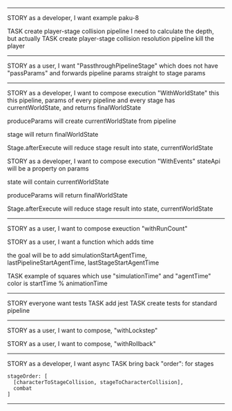 ----

STORY as a developer, I want example
  paku-8

  TASK create player-stage collision pipeline
    I need to calculate the depth, but actually
  TASK create player-stage collision resolution pipeline
    kill the player

---

STORY as a user, I want "PassthroughPipelineStage"
  which does not have "passParams" and forwards pipeline params straight to stage params

---

STORY as a developer, I want to compose execution "WithWorldState"
  this this pipeline, params of every pipeline and every stage has currentWorldState, and returns finalWorldState

  produceParams will create currentWorldState from pipeline

  stage will return finalWorldState

  Stage.afterExecute
    will reduce stage result into state, currentWorldState

STORY as a developer, I want to compose execution "WithEvents"
    stateApi will be a property on params
    
  state will contain
    currentWorldState

  produceParams will return 
    finalWorldState

  Stage.afterExecute
    will reduce stage result into state, currentWorldState

---

STORY as a user, I want to compose exeuction "withRunCount"

STORY as a user, I want a function which adds time
  
  the goal will be to add simulationStartAgentTime, lastPipelineStartAgentTime, lastStageStartAgentTime

  TASK example of squares which use "simulationTime" and "agentTime"
    color is startTime % animationTime 

---

STORY everyone want tests
  TASK add jest
  TASK create tests for standard pipeline

---

STORY as a user, I want to compose, "withLockstep"

STORY as a user, I want to compose, "withRollback"

---

STORY as a developer, I want async
  TASK bring back "order": for stages

    stageOrder: [
      [characterToStageCollision, stageToCharacterCollision],
      combat
    ]

---

